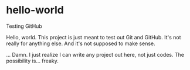 hello-world
===========

Testing GitHub

Hello, world. This project is just meant to test out Git and GitHub. It's not really for anything else. And it's not supposed to make sense. 

... Damn. I just realize I can write any project out here, not just codes. The possibility is... freaky.
